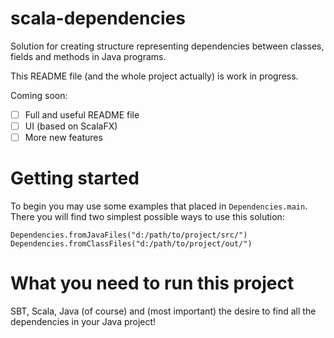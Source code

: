 # scala-dependencies

Solution for creating structure representing dependencies between classes, fields and methods in Java programs.

This README file (and the whole project actually) is work in progress.

Coming soon: 
- [ ] Full and useful README file
- [ ] UI (based on ScalaFX) 
- [ ] More new features

# Getting started
To begin you may use some examples that placed in `Dependencies.main`. 
There you will find two simplest possible ways to use this solution:  

```
Dependencies.fromJavaFiles("d:/path/to/project/src/")
Dependencies.fromClassFiles("d:/path/to/project/out/")
```

# What you need to run this project
SBT, Scala, Java (of course) and (most important) the desire to find all the dependencies in your Java project!
